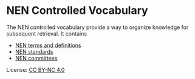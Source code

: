 # NEN Controlled Vocabulary

The NEN controlled vocabulary provide a way to organize knowledge for subsequent retrieval.
It contains
- [NEN terms and definitions](http://35.157.143.22/skosmos/vocab/nl/)
- [NEN standards](http://35.157.143.22/skosmos/docs/nl/)
- [NEN committees](http://35.157.143.22/skosmos/committee/nl/)

License: [CC BY-NC 4.0](https://creativecommons.org/licenses/by-nc/4.0/)

